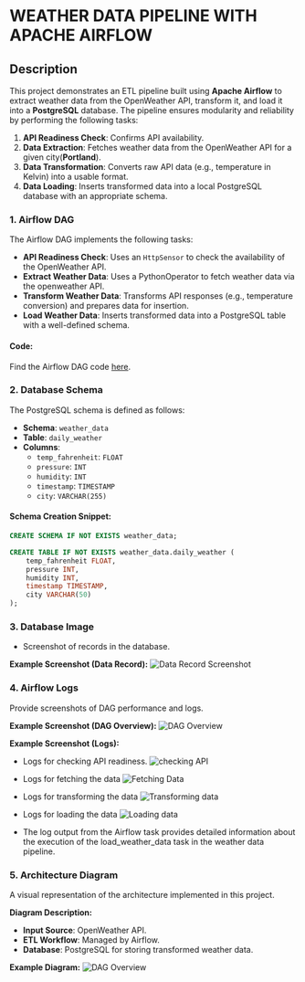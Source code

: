# WEATHER DATA PIPELINE WITH APACHE AIRFLOW

## Description
This project demonstrates an ETL pipeline built using **Apache Airflow** to extract weather data from the OpenWeather API, transform it, and load it into a **PostgreSQL** database. The pipeline ensures modularity and reliability by performing the following tasks:
1. **API Readiness Check**: Confirms API availability.
2. **Data Extraction**: Fetches weather data from the OpenWeather API for a given city(**Portland**).
3. **Data Transformation**: Converts raw API data (e.g., temperature in Kelvin) into a usable format.
4. **Data Loading**: Inserts transformed data into a local PostgreSQL database with an appropriate schema.


### 1. Airflow DAG
The Airflow DAG implements the following tasks:
- **API Readiness Check**: Uses an `HttpSensor` to check the availability of the OpenWeather API.
- **Extract Weather Data**: Uses a PythonOperator to fetch weather data via the openweather API.
- **Transform Weather Data**: Transforms API responses (e.g., temperature conversion) and prepares data for insertion.
- **Load Weather Data**: Inserts transformed data into a PostgreSQL table with a well-defined schema.

#### Code:
Find the Airflow DAG code [here](Airflow-lab/dags/weather_pipe.py).

### 2. Database Schema
The PostgreSQL schema is defined as follows:
- **Schema**: `weather_data`
- **Table**: `daily_weather`
- **Columns**:
  - `temp_fahrenheit`: `FLOAT`
  - `pressure`: `INT`
  - `humidity`: `INT`
  - `timestamp`: `TIMESTAMP`
  - `city`: `VARCHAR(255)`

#### Schema Creation Snippet:
```sql
CREATE SCHEMA IF NOT EXISTS weather_data;

CREATE TABLE IF NOT EXISTS weather_data.daily_weather (
    temp_fahrenheit FLOAT,
    pressure INT,
    humidity INT,
    timestamp TIMESTAMP,
    city VARCHAR(50)
);
```

### 3. Database Image
- Screenshot of records in the database.

**Example Screenshot (Data Record):**
![Data Record Screenshot](Images/image.png)

### 4. Airflow Logs
Provide screenshots of DAG performance and logs.

**Example Screenshot (DAG Overview):**
![DAG Overview](<Images/image copy.png>)


**Example Screenshot (Logs):**
- Logs for checking API readiness.
![checking API](<Images/image copy 2.png>)

- Logs for fetching the data
![Fetching Data](<Images/image copy 3.png>)

- Logs for transforming the data
![Transforming data](<Images/image copy 4.png>)

- Logs for loading the data
![Loading data](<Images/image copy 5.png>)


- The log output from the Airflow task provides detailed information about the execution of the load_weather_data task in the weather data pipeline.

### 5. Architecture Diagram
A visual representation of the architecture implemented in this project.

**Diagram Description:**
- **Input Source**: OpenWeather API.
- **ETL Workflow**: Managed by Airflow.
- **Database**: PostgreSQL for storing transformed weather data.

**Example Diagram:**
![DAG Overview](<Images/image copy.png>)

